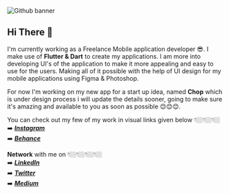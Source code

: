 ![Github banner](https://user-images.githubusercontent.com/56187745/218173449-46637c18-331e-4f50-9786-41305c47d7f0.png)

## Hi There 👋

I'm currently working as a Freelance Mobile application developer 😎. I make use of **Flutter & Dart** to create my applications. I am more into developing UI's of the application to make it more appealing and easy to use for the users. Making all of it possible with the help of UI design for my mobile applications using Figma & Photoshop.

For now I'm working on my new app for a start up idea, named **Chop** which is under design process i will update the details sooner, going to make sure it's amazing and available to you as soon as possible 😊😊😊.

You can check out my few of my work in visual links given below 👇🏼👇🏼👇🏼<br />
➡️ [***Instagram***](https://www.instagram.com/ajayn_973/) <br />
➡️ [***Behance***](https://www.behance.net/ajayN)  <br />

**Network** with me on 👇🏼👇🏼👇🏼👇🏼<br />
➡️ [***LinkedIn***](https://www.linkedin.com/in/ajay-nishad-66900223b/) <br />
➡️ [***Twitter***](https://twitter.com/AjayNis07187979) <br />
➡️ [***Medium***](https://medium.com/@nisajay518) <br />
